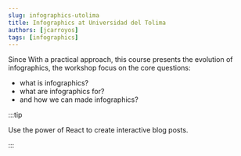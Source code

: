 ```yaml
---
slug: infographics-utolima
title: Infographics at Universidad del Tolima
authors: [jcarroyos]
tags: [infographics]
---
```


Since
With a practical approach, this course presents the evolution of infographics, the workshop focus on the core questions:

- what is infographics?
- what are infographics for?
- and how we can made infographics?

:::tip

Use the power of React to create interactive blog posts.

:::
